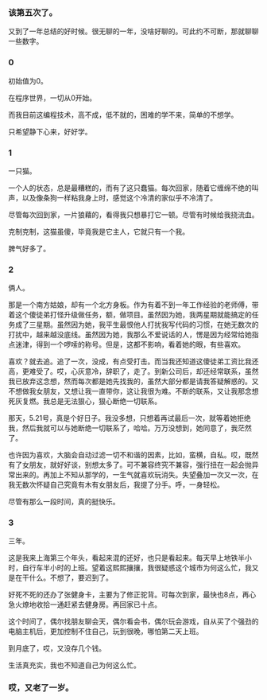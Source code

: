 ### 该第五次了。
又到了一年总结的好时候。很无聊的一年，没啥好聊的。可此约不可断，那就聊聊一些数字。
### 0
初始值为0。

在程序世界，一切从0开始。

而我目前这编程技术，高不成，低不就的，困难的学不来，简单的不想学。

只希望静下心来，好好学。

### 1
一只猫。

一个人的状态，总是最糟糕的，而有了这只蠢猫。每次回家，随着它缠绵不绝的叫声，以及像条狗一样粘我身上时，感觉这个冷清的家似乎不冷清了。

尽管每次回到家，一片狼藉的，看得我只想暴打它一顿。尽管有时候给我挠流血。

克制克制，这猫虽傻，毕竟我是它主人，它就只有一个我。

脾气好多了。

### 2
俩人。

那是一个南方姑娘，却有一个北方身板。作为有着不到一年工作经验的老师傅，带着这个傻徒弟打怪升级做任务，额，做项目。虽然因为她，我两星期就能搞定的任务成了三星期。虽然因为她，我平生最恨他人打扰我写代码的习惯，在她无数次的打扰中，越来越没底线。虽然因为她，我那么不爱说话的人，愣是因为经常给她指点迷津，得到一个啰嗦的称号。但是，这都不影响，看着她的眼，有些喜欢。

喜欢？就去追。追了一次，没成，有点受打击。而当我还知道这傻徒弟工资比我还高，更难受了。哎，心灰意冷，辞职了，走了。到新公司后，却还经常联系，虽然我已放弃这念想，然而每次都是她先找我的，虽然大部分都是请我答疑解惑的。又不想做我女朋友，又想让我一直带你，这让我很为难。不断的联系，又让我那念想死灰复燃。我总是无法狠心，狠心断绝一切联系。

那天，5.21号，真是个好日子。我没多想，只想着再试最后一次，就等着她拒绝我，然后我就可以与她断绝一切联系了，哈哈。万万没想到，她同意了，我茫然了。

也许因为喜欢，大脑会自动过滤一切不和谐的因素，比如，蛮横，自私。哎，既然有了女朋友，就好好谈，别想太多了。可不兼容终究不兼容，强行扭在一起会抛异常出来的。再加上不知从那学的，一生气就喜欢玩消失。失望叠加一次又一次，在我无数次怀疑自己究竟有木有女朋友后，我提了分手。呼，一身轻松。

尽管有那么一段时间，真的挺快乐。

### 3
三年。

这是我来上海第三个年头，看起来混的还好，也只是看起来。每天早上地铁半小时，自行车半小时的上班。望着这熙熙攘攘，我很疑惑这个城市为何这么忙，我又是在干什么。不想了，要迟到了。

好死不死的还办了张健身卡，主要为了修正驼背。可每次到家，最快也8点，再心急火燎地收拾一通赶紧去健身房。再回家已十点。

这个时间了，偶尔找朋友聊会天，偶尔看会书，偶尔玩会游戏，自从买了个强劲的电脑主机后，更加控制不住自己，玩到很晚，哪怕第二天上班。

到月底了，哎，又没存几个钱。

生活真充实，我也不知道自己为何这么忙。

### 哎，又老了一岁。
